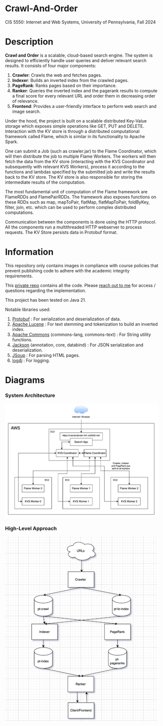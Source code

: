 # Crawl-And-Order

CIS 5550: Internet and Web Systems, University of Pennsylvania, Fall 2024

# Description

**Crawl and Order** is a scalable, cloud-based search engine. The system is designed to efficiently handle user queries
and deliver relevant search results. It consists of four major components:

1. **Crawler**: Crawls the web and fetches pages. <br />
2. **Indexer**: Builds an inverted index from the crawled pages. <br />
3. **PageRank**: Ranks pages based on their importance. <br />
4. **Ranker**: Queries the inverted index and the pagerank results to compute a final score for every relevant URL and order them in decreasing order of relevance. <br />
5. **Frontend**: Provides a user-friendly interface to perform web search and image search. <br />

Under the hood, the project is built on a scalable distributed Key-Value storage which exposes simple operations like GET, PUT and DELETE. Interaction with the KV store is through a distributed computational framework called Flame, which is similar in its functionality to Apache Spark.

One can submit a Job (such as crawler.jar) to the Flame Coordinator, which will then distribute the job to multiple Flame Workers. The workers will then fetch the data from the KV store (interacting with the KVS Coordinator and subsequently with relevant KVS Workers), process it according to the functions and lambdas specified by the submitted job and write the results back to the KV store. The KV store is also responsible for storing the intermediate results of the computation.

The most fundamental unit of computation of the Flame framework are FlameRDDs and FlamePairRDDs. The framework also exposes functions on these RDDs such as map, mapToPair, flatMap, flatMapToPair, foldByKey, filter, join, etc. which can be used to perform complex distributed computations.

Communication between the components is done using the HTTP protocol. All the components run a multithreaded HTTP webserver to process requests. The KV Store persists data in Protobuf format.

# Information

This repository only contains images in compliance with course policies that prevent publishing code to adhere with the academic integrity requirements.

This [private repo](https://github.com/sahilparekh08/CIS-5550-CrawlAndOrder) contains all the code. Please [reach out to me](mailto:sahilparekh08@gmail.com) for access / questions regarding the implementation.

This project has been tested on Java 21.

Notable libraries used:

1. [Protobuf](https://protobuf.dev/downloads/) : For serialization and deserialization of data.
2. [Apache Lucene](https://lucene.apache.org/core/downloads.html) : For text stemming and tokenization to build an inverted index.
3. [Apache Commons](https://commons.apache.org/downloads/index.html) (commons-lang, commons-text) : For String utility functions.
4. [Jackson](https://github.com/FasterXML/jackson-core) (annotation, core, databind) : For JSON serialization and deserialization.
5. [JSoup](https://jsoup.org/download) : For parsing HTML pages.
6. [log4j](https://logging.apache.org/log4j/2.x/download.html) : For logging.

# Diagrams

### System Architecture

<img width="800" alt="image" src="images/arch.jpg" />

### High-Level Approach

<img width="650" alt="555 architecture" src="images/high_level_approach.png" />